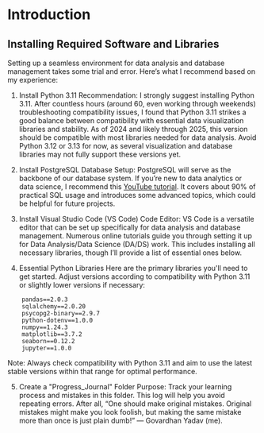 # Introduction

## Installing Required Software and Libraries

Setting up a seamless environment for data analysis and database management takes some trial and error. Here’s what I recommend based on my experience:

1. Install Python 3.11
Recommendation: I strongly suggest installing Python 3.11. After countless hours (around 60, even working through weekends) troubleshooting compatibility issues, I found that Python 3.11 strikes a good balance between compatibility with essential data visualization libraries and stability. As of 2024 and likely through 2025, this version should be compatible with most libraries needed for data analysis. Avoid Python 3.12 or 3.13 for now, as several visualization and database libraries may not fully support these versions yet.

2. Install PostgreSQL
Database Setup: PostgreSQL will serve as the backbone of our database system. If you’re new to data analytics or data science, I recommend this [YouTube tutorial](https://youtu.be/85pG_pDkITY?si=V0DzvXep8gzjum-j). It covers about 90% of practical SQL usage and introduces some advanced topics, which could be helpful for future projects.

3. Install Visual Studio Code (VS Code)
Code Editor: VS Code is a versatile editor that can be set up specifically for data analysis and database management. Numerous online tutorials guide you through setting it up for Data Analysis/Data Science (DA/DS) work. This includes installing all necessary libraries, though I’ll provide a list of essential ones below.

4. Essential Python Libraries
Here are the primary libraries you'll need to get started. Adjust versions according to compatibility with Python 3.11 or slightly lower versions if necessary:

```
    pandas==2.0.3
    sqlalchemy==2.0.20
    psycopg2-binary==2.9.7
    python-dotenv==1.0.0
    numpy==1.24.3
    matplotlib==3.7.2
    seaborn==0.12.2
    jupyter==1.0.0
```

Note: Always check compatibility with Python 3.11 and aim to use the latest stable versions within that range for optimal performance.

5. Create a "Progress_Journal" Folder
Purpose: Track your learning process and mistakes in this folder. This log will help you avoid repeating errors. After all, “One should make original mistakes. Original mistakes might make you look foolish, but making the same mistake more than once is just plain dumb!” — Govardhan Yadav (me).
